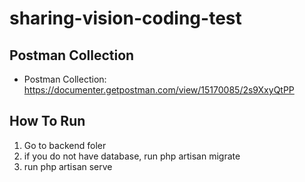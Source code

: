 # sharing-vision-coding-test

## Postman Collection
- Postman Collection: https://documenter.getpostman.com/view/15170085/2s9XxyQtPP

## How To Run
1. Go to backend foler
2. if you do not have database, run php artisan migrate
3. run php artisan serve